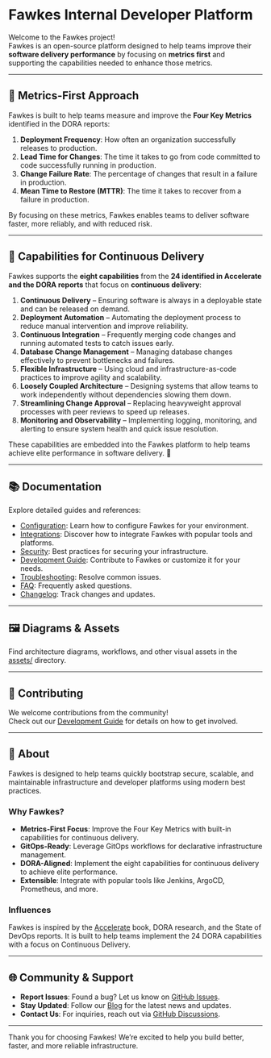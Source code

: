 # Fawkes Internal Developer Platform

Welcome to the Fawkes project!  
Fawkes is an open-source platform designed to help teams improve their **software delivery performance** by focusing on **metrics first** and supporting the capabilities needed to enhance those metrics.

---

## 🚀 Metrics-First Approach

Fawkes is built to help teams measure and improve the **Four Key Metrics** identified in the DORA reports:

1. **Deployment Frequency**: How often an organization successfully releases to production.
2. **Lead Time for Changes**: The time it takes to go from code committed to code successfully running in production.
3. **Change Failure Rate**: The percentage of changes that result in a failure in production.
4. **Mean Time to Restore (MTTR)**: The time it takes to recover from a failure in production.

By focusing on these metrics, Fawkes enables teams to deliver software faster, more reliably, and with reduced risk.

---

## 🌟 Capabilities for Continuous Delivery

Fawkes supports the **eight capabilities** from the **24 identified in Accelerate and the DORA reports** that focus on **continuous delivery**:

1. **Continuous Delivery** – Ensuring software is always in a deployable state and can be released on demand.
2. **Deployment Automation** – Automating the deployment process to reduce manual intervention and improve reliability.
3. **Continuous Integration** – Frequently merging code changes and running automated tests to catch issues early.
4. **Database Change Management** – Managing database changes effectively to prevent bottlenecks and failures.
5. **Flexible Infrastructure** – Using cloud and infrastructure-as-code practices to improve agility and scalability.
6. **Loosely Coupled Architecture** – Designing systems that allow teams to work independently without dependencies slowing them down.
7. **Streamlining Change Approval** – Replacing heavyweight approval processes with peer reviews to speed up releases.
8. **Monitoring and Observability** – Implementing logging, monitoring, and alerting to ensure system health and quick issue resolution.

These capabilities are embedded into the Fawkes platform to help teams achieve elite performance in software delivery. 🚀

---

## 📚 Documentation

Explore detailed guides and references:

- [Configuration](configuration.md): Learn how to configure Fawkes for your environment.
- [Integrations](integrations.md): Discover how to integrate Fawkes with popular tools and platforms.
- [Security](security.md): Best practices for securing your infrastructure.
- [Development Guide](development.md): Contribute to Fawkes or customize it for your needs.
- [Troubleshooting](troubleshooting.md): Resolve common issues.
- [FAQ](faq.md): Frequently asked questions.
- [Changelog](changelog.md): Track changes and updates.

---

## 🖼️ Diagrams & Assets

Find architecture diagrams, workflows, and other visual assets in the [assets/](assets/) directory.

---

## 🤝 Contributing

We welcome contributions from the community!  
Check out our [Development Guide](development.md) for details on how to get involved.

---

## 📢 About

Fawkes is designed to help teams quickly bootstrap secure, scalable, and maintainable infrastructure and developer platforms using modern best practices.

### Why Fawkes?

- **Metrics-First Focus**: Improve the Four Key Metrics with built-in capabilities for continuous delivery.
- **GitOps-Ready**: Leverage GitOps workflows for declarative infrastructure management.
- **DORA-Aligned**: Implement the eight capabilities for continuous delivery to achieve elite performance.
- **Extensible**: Integrate with popular tools like Jenkins, ArgoCD, Prometheus, and more.

### Influences

Fawkes is inspired by the [Accelerate](https://itrevolution.com/accelerate-book/) book, DORA research, and the State of DevOps reports. It is built to help teams implement the 24 DORA capabilities with a focus on Continuous Delivery.

---

## 🌐 Community & Support

- **Report Issues**: Found a bug? Let us know on [GitHub Issues](https://github.com/paruff/fawkes/issues).
- **Stay Updated**: Follow our [Blog](https://github.com/paruff/fawkes/wiki) for the latest news and updates.
- **Contact Us**: For inquiries, reach out via [GitHub Discussions](https://github.com/paruff/fawkes/discussions).

---

Thank you for choosing Fawkes! We’re excited to help you build better, faster, and more reliable infrastructure.